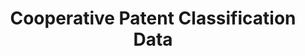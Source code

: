 ---
layout: default
bigquery: https://console.cloud.google.com/bigquery?p=patents-public-data&d=cpc&page=dataset
citation: '“Cooperative Patent Classification” by the EPO and USPTO, for public use. '
contributors: EPO, USPTO
cost: None
description: Cooperative Patent Classification Data contains the scheme and definitions
  of the Cooperative Patent Classification system for classifying patent documents.
  The CPC is the result of a partnership between the EPO and the USPTO in their joint
  effort to develop a common, internationally compatible classification system for
  technical documents, in particular patent publications, which will be used by both
  offices in the patent granting process
documentation: https://www.cooperativepatentclassification.org/cpcSchemeAndDefinitions
last_edit: Mon, 04 Apr 2022 19:07:06 GMT
location: https://www.cooperativepatentclassification.org/index
maintained_by: USPTO, EPO
schema_fields: '[''limitingReferences'', ''definition'', ''titleFull'', ''informative_references'',
  ''limiting_references'', ''notAllocatable'', ''glossary'', ''child_groups'', ''ipc_concordant'',
  ''synonyms'', ''residual_references'', ''informativeReferences'', ''not_allocatable'',
  ''breakdown_code'', ''titlePart'', ''ipcConcordant'', ''applicationReferences'',
  ''title_part'', ''title_full'', ''parents'', ''level'', ''dateRevised'', ''date_revised'',
  ''additional_only'', ''symbol'', ''application_references'', ''residualReferences'',
  ''children'', ''breakdownCode'', ''sizeCache'', ''childGroups'', ''status'']'
shortname: cooperative_patent_classification
tags:
- patents
- science
title: Cooperative Patent Classification Data
uuid: 984374a7-16e9-4b35-9445-458daceb01bf
---